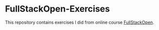 # FullStackOpen-Exercises
This repository contains exercises I did from online course [FullStackOpen](https://fullstackopen.com/en/).
